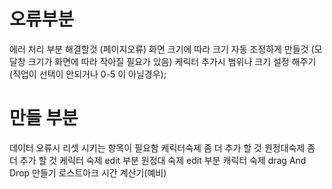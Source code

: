 # 오류부분

에러 처리 부분 해결할것 (페이지오류)
화면 크기에 따라 크기 자동 조정하게 만들것 (모달창 크기가 화면에 따라 작아질 필요가 있음)
케릭터 추가시 범위나 크기 설정 해주기 (직업이 선택이 안되거나 0-5 이 아닐경우);

# 만들 부분

데이터 오류시 리셋 시키는 항목이 필요함
케릭터숙제 좀 더 추가 할 것
원정대숙제 좀 더 추가 할 것
케릭터 숙제 edit 부분
원정대 숙제 edit 부분
캐릭터 숙제 drag And Drop 만들기
로스트아크 시간 계산기(예비)

